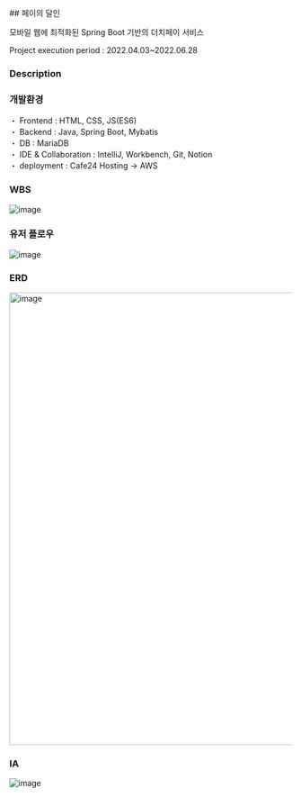<br>
## 페이의 달인

모바일 웹에 최적화된 Spring Boot 기반의 더치페이 서비스

Project execution period : 2022.04.03~2022.06.28

### Description


### 개발환경

・ Frontend : HTML, CSS, JS(ES6)<br>
・ Backend : Java, Spring Boot, Mybatis<br>
・ DB : MariaDB<br>
・ IDE & Collaboration : IntelliJ, Workbench, Git, Notion<br>
・ deployment : Cafe24 Hosting -> AWS<br>

### WBS
![image](https://user-images.githubusercontent.com/88137420/173076171-fc3c58a0-37c2-4675-b184-9dad8c7e4f1d.png)


### 유저 플로우
![image](https://user-images.githubusercontent.com/88137420/173076035-a85a0796-9ee7-4d67-ba50-4add2033c1df.png)

### ERD
<img width="804" alt="image" src="https://user-images.githubusercontent.com/88137420/173076070-e09352ff-6f22-4e18-8b7d-c9e98d64ff91.png">

### IA
![image](https://user-images.githubusercontent.com/88137420/173076113-0b3f3f3a-27b1-43f0-b005-e7c4c7d96ae5.png)
